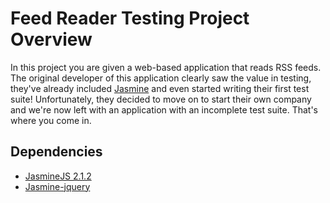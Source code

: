 # Feed Reader Testing Project Overview

In this project you are given a web-based application that reads RSS feeds. The original developer of this application clearly saw the value in testing, they've already included [Jasmine](http://jasmine.github.io/) and even started writing their first test suite! Unfortunately, they decided to move on to start their own company and we're now left with an application with an incomplete test suite. That's where you come in.


## Dependencies
- [JasmineJS 2.1.2](http://jasmine.github.io/)
- [Jasmine-jquery](https://github.com/velesin/jasmine-jquery)

